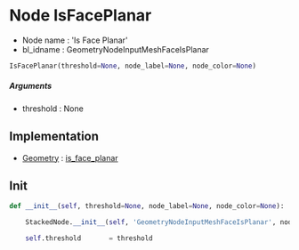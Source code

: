 # Node IsFacePlanar

- Node name : 'Is Face Planar'
- bl_idname : GeometryNodeInputMeshFaceIsPlanar


``` python
IsFacePlanar(threshold=None, node_label=None, node_color=None)
```
##### Arguments

- threshold : None

## Implementation

- [Geometry](/docs/GeoNodes/Geometry.md) : [is_face_planar](/docs/GeoNodes/Geometry.md#is_face_planar)

## Init

``` python
def __init__(self, threshold=None, node_label=None, node_color=None):

    StackedNode.__init__(self, 'GeometryNodeInputMeshFaceIsPlanar', node_label=node_label, node_color=node_color)

    self.threshold       = threshold
```
